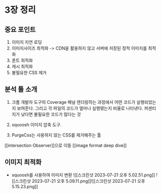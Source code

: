 # 3장 정리 

## 중요 포인트
1. 이미지 지연 로딩
2. 이미지사이즈 최적화
	-> CDN을 활용하지 않고 서버에 저장된 정적 이미지를 최적화
3. 폰트 최적화 
4. 캐시 최적화
5. 불필요한 CSS 제거 

## 분석 툴 소개 
1. 크롬 개발자 도구의 Coverage 패널
렌더링하는 과정에서 어떤 코드가 실행되었는지 보여준다. 그리고 각 파일의 코드가 얼마나 실행됐는지 비율로 나타낸다. 퍼센티지가 낮다면 불필요한 코드가 많다는 것 

2. squoosh
이미지 압축 도구. 
3. PurgeCss는 사용하지 않는 CSS를 제거해주는 툴 


[[intersection Observer]]으로 이동 
[[image format deep dive]]


## 이미지 최적화 
- squoosh를 사용하여 이미지 변환 
![[스크린샷 2023-07-21 오후 5.02.51.png]]
![[스크린샷 2023-07-21 오후 5.09.11.png]]![[스크린샷 2023-07-21 오후 5.15.23.png]]